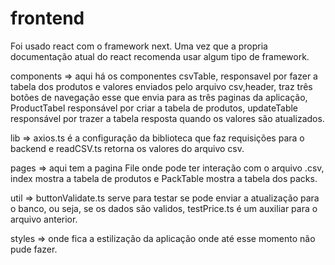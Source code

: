 # frontend

Foi usado react com o framework next. Uma vez que a propria documentação atual do react recomenda usar algum tipo de framework.

components => aqui há os componentes csvTable, responsavel por fazer a tabela dos produtos e valores enviados pelo arquivo csv,header, traz três botões de navegação esse que envia para as três paginas da aplicação, ProductTabel responsável por criar a tabela de produtos, updateTable responsável por trazer a tabela resposta quando os valores são atualizados.

lib => axios.ts é a configuração da biblioteca que faz requisições para o backend e readCSV.ts retorna os valores do arquivo csv.

pages => aqui tem a pagina File onde pode ter interação com o arquivo .csv, index mostra a tabela de produtos e PackTable mostra a tabela dos packs.

util => buttonValidate.ts serve para testar se pode enviar a atualização para o banco, ou seja, se os dados são validos, testPrice.ts é um auxiliar para o arquivo anterior.

styles => onde fica a estilização da aplicação onde até esse momento não pude fazer.
